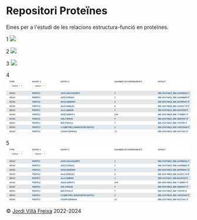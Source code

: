 # Repositori Proteïnes

Eines per a l'estudi de les relacions estructura-funció en proteïnes.

1
![](../figures/spikeint.png)

2
![](./figures/spikeint.png)

3
![](/figures/spikeint.png)

4
![](docs/figures/spikeint.png)

5
![](/docs/figures/spikeint.png)

&copy; [Jordi Villà Freixa](https://mon.uvic.cat/cbbl/members/) 2022-2024